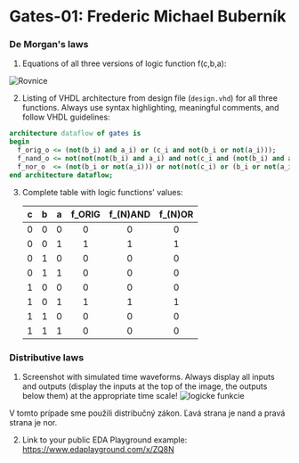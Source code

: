 # Gates-01: Frederic Michael Buberník

### De Morgan's laws

1. Equations of all three versions of logic function f(c,b,a):

![Rovnice](https://user-images.githubusercontent.com/124887713/219119659-5d6a003b-0aac-4b2b-86c9-65ea61665cac.PNG)

  
2. Listing of VHDL architecture from design file (`design.vhd`) for all three functions. Always use syntax highlighting, meaningful comments, and follow VHDL guidelines:

```vhdl
architecture dataflow of gates is
begin
  f_orig_o <= (not(b_i) and a_i) or (c_i and not(b_i or not(a_i)));
  f_nand_o <= not(not(not(b_i) and a_i) and not(c_i and (not(b_i) and a_i)));
  f_nor_o  <= (not(b_i or not(a_i))) or not(not(c_i) or (b_i or not(a_i)));
end architecture dataflow;
```

3. Complete table with logic functions' values:

   | **c** | **b** |**a** | **f_ORIG** | **f_(N)AND** | **f_(N)OR** |
   | :-: | :-: | :-: | :-: | :-: | :-: |
   | 0 | 0 | 0 | 0 | 0 | 0 |
   | 0 | 0 | 1 | 1 | 1 | 1 |
   | 0 | 1 | 0 | 0 | 0 | 0 |
   | 0 | 1 | 1 | 0 | 0 | 0 |
   | 1 | 0 | 0 | 0 | 0 | 0 |
   | 1 | 0 | 1 | 1 | 1 | 1 |
   | 1 | 1 | 0 | 0 | 0 | 0 |
   | 1 | 1 | 1 | 0 | 0 | 0 |

### Distributive laws

1. Screenshot with simulated time waveforms. Always display all inputs and outputs (display the inputs at the top of the image, the outputs below them) at the appropriate time scale!
![logicke funkcie](https://user-images.githubusercontent.com/124887713/219120502-40ec1442-e1d3-4fd1-af98-aa8962273483.PNG)

V tomto prípade sme použili distribučný zákon. Ľavá strana je nand a pravá strana je nor.

2. Link to your public EDA Playground example:
https://www.edaplayground.com/x/ZQ8N

